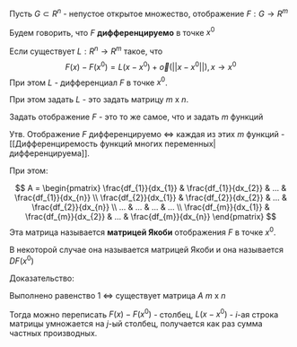 Пусть $G \subset R^{n}$ - непустое открытое множество, отображение $F: G \rightarrow R^{m}$

Будем говорить, что $F$ **дифференцируемо** в точке $x^{0}$

Если существует $L: R^{n} \rightarrow R^{m}$ такое, что
$$
F(x) - F(x^{0}) = L(x - x^{0}) + \vec{o}(||x - x^{0}||), x \rightarrow x^{0}
$$
При этом $L$ - дифференциал $F$ в точке $x^{0}$.

При этом задать $L$ - это задать матрицу $m$ x $n$.

Задать отображение $F$ - это то же самое, что и задать $m$ функций

Утв. Отображение $F$ дифференцируемо $\iff$ каждая из этих $m$ функций - [[Дифференциремость функций многих переменных|дифференцируема]].

При этом:

$$
A = \begin{pmatrix} \frac{df_{1}}{dx_{1}} & \frac{df_{1}}{dx_{2}} & ... & \frac{df_{1}}{dx_{n}} \\ \frac{df_{2}}{dx_{1}} & \frac{df_{2}}{dx_{2}}  & ... & \frac{df_{2}}{dx_{n}} \\ ...  & ... & ... & ... \\ \frac{df_{m}}{dx_{1}} & \frac{df_{m}}{dx_{2}} & ... & \frac{df_{m}}{dx_{n}} \end{pmatrix}
$$
Эта матрица называется **матрицей Якоби** отображения $F$ в точке $x^{0}$.

В некоторой случае она называется матрицей Якоби и она называется $DF(x^{0})$

Доказательство:

Выполнено равенство 1 $\iff$ существует матрица $A$ $m$ x $n$ 

Тогда можно переписать
$F(x) - F(x^{0})$ - столбец, $L(x - x^{0})$ - $i$-ая строка матрицы умножается на $j$-ый столбец, получается как раз сумма частных производных.